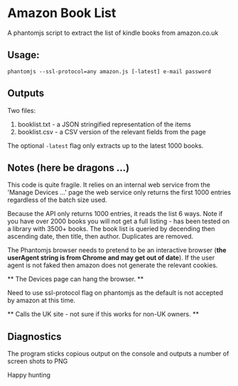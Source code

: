 # Amazon Book List

A phantomjs script to extract the list of kindle books from amazon.co.uk
 
## Usage:

    phantomjs --ssl-protocol=any amazon.js [-latest] e-mail password

## Outputs

Two files:

1. booklist.txt - a JSON stringified representation of the items
2. booklist.csv - a CSV version of the relevant fields from the page

The optional `-latest` flag only extracts up to the latest 1000 books.

## Notes (here be dragons ...)

This code is quite fragile. It relies on an internal web service from the 
'Manage Devices ...' page the web service only returns the first 1000 entries
regardless
of the batch size used.

Because the API only returns 1000 entries, it reads the list 6 ways. Note if you
have over 2000 books you will not get a full listing - has been tested on a library
with 3500+ books. The book list is queried by decending then ascending date, then
title, then author. Duplicates are removed.

The Phantomjs browser needs to pretend to be an interactive browser 
(**the userAgent string is from Chrome and may get out of date**). If the user agent
is not faked then amazon does not generate the relevant cookies.

** The Devices page can hang the browser. **

Need to use ssl-protocol flag on 
phantomjs as the default is not accepted by amazon at this time.

** Calls the UK site - not sure if this works for non-UK owners. ** 

## Diagnostics

The program sticks copious output on the console and outputs a number of
screen shots to PNG

Happy hunting
